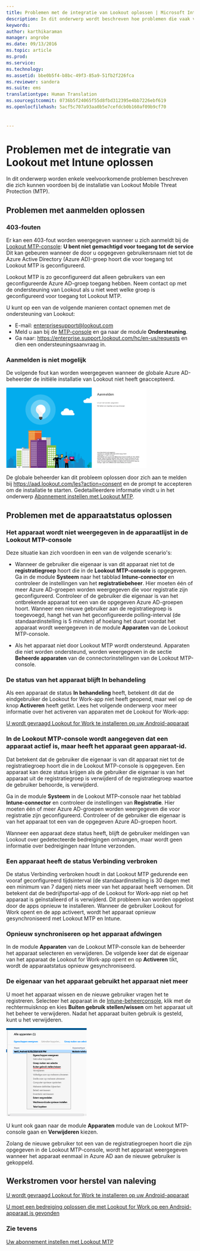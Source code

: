 ```yaml
---
title: Problemen met de integratie van Lookout oplossen | Microsoft Intune
description: In dit onderwerp wordt beschreven hoe problemen die vaak voorkomen bij de integratie van Lookout kunnen worden opgelost
keywords: 
author: karthikaraman
manager: angrobe
ms.date: 09/13/2016
ms.topic: article
ms.prod: 
ms.service: 
ms.technology: 
ms.assetid: bbe0b5f4-b8bc-49f3-85a9-51fb2f226fca
ms.reviewer: sandera
ms.suite: ems
translationtype: Human Translation
ms.sourcegitcommit: 0736b5f24065f55d8fbd312395e4bb7226ebf619
ms.openlocfilehash: 5acf5c707a93aa0b5e7cefdcb0b160af09b9cf70


---
```


# Problemen met de integratie van Lookout met Intune oplossen
In dit onderwerp worden enkele veelvoorkomende problemen beschreven die zich kunnen voordoen bij de installatie van Lookout Mobile Threat Protection (MTP).
## Problemen met aanmelden oplossen
### 403-fouten
Er kan een 403-fout worden weergegeven wanneer u zich aanmeldt bij de [Lookout MTP-console](https://aad.lookout.com):  **U bent niet gemachtigd voor toegang tot de service**  Dit kan gebeuren wanneer de door u opgegeven gebruikersnaam niet tot de Azure Active Directory (Azure AD)-groep hoort die voor toegang tot Lookout MTP is geconfigureerd.

Lookout MTP is zo geconfigureerd dat alleen gebruikers van een geconfigureerde Azure AD-groep toegang hebben. Neem contact op met de ondersteuning van Lookout als u niet weet welke groep is geconfigureerd voor toegang tot Lookout MTP.

U kunt op een van de volgende manieren contact opnemen met de ondersteuning van Lookout:

* E-mail: enterprisesupport@lookout.com
* Meld u aan bij de [MTP-console](http://aad.lookout.com) en ga naar de module **Ondersteuning**.
* Ga naar: https://enterprise.support.lookout.com/hc/en-us/requests en dien een ondersteuningsaanvraag in.

### Aanmelden is niet mogelijk
De volgende fout kan worden weergegeven wanneer de globale Azure AD-beheerder de initiële installatie van Lookout niet heeft geaccepteerd.

![schermopname van het aanmeldingsscherm van Lookout met een aanmeldingsfout](../media/mtp/lookout-mtp-consent-not-accepted-error.png)

De globale beheerder kan dit probleem oplossen door zich aan te melden bij https://aad.lookout.com/les?action=consent en de prompt te accepteren om de installatie te starten. Gedetailleerdere informatie vindt u in het onderwerp [Abonnement instellen met Lookout MTP](set-up-your-subscription-with-lookout-mtp.md).

## Problemen met de apparaatstatus oplossen

### Het apparaat wordt niet weergegeven in de apparaatlijst in de Lookout MTP-console

Deze situatie kan zich voordoen in een van de volgende scenario's:
* Wanneer de gebruiker die eigenaar is van dit apparaat niet tot de **registratiegroep** hoort die in de **Lookout MTP-console** is opgegeven.  Ga in de module **Systeem** naar het tabblad **Intune-connector** en controleer de instellingen van het **registratiebeheer**.  Hier moeten één of meer Azure AD-groepen worden weergegeven die voor registratie zijn geconfigureerd.  Controleer of de gebruiker die eigenaar is van het ontbrekende apparaat tot een van de opgegeven Azure AD-groepen hoort.  Wanneer een nieuwe gebruiker aan de registratiegroep is toegevoegd, hangt het van het geconfigureerde polling-interval (de standaardinstelling is 5 minuten) af hoelang het duurt voordat het apparaat wordt weergegeven in de module **Apparaten** van de Lookout MTP-console.

* Als het apparaat niet door Lookout MTP wordt ondersteund.  Apparaten die niet worden ondersteund, worden weergegeven in de sectie **Beheerde apparaten** van de connectorinstellingen van de Lookout MTP-console.

### De status van het apparaat blijft **In behandeling**

Als een apparaat de status **In behandeling** heeft, betekent dit dat de eindgebruiker de Lookout for Work-app niet heeft geopend, maar wel op de knop **Activeren** heeft getikt. Lees het volgende onderwerp voor meer informatie over het activeren van apparaten met de Lookout for Work-app:

[U wordt gevraagd Lookout for Work te installeren op uw Android-apparaat ](http://docs.microsoft.com/intune/enduser/you-are-prompted-to-install-lookout-for-work-android)

### In de Lookout MTP-console wordt aangegeven dat een apparaat actief is, maar heeft het apparaat geen apparaat-id.  
Dat betekent dat de gebruiker die eigenaar is van dit apparaat niet tot de registratiegroep hoort die in de Lookout MTP-console is opgegeven.   Een apparaat kan deze status krijgen als de gebruiker die eigenaar is van het apparaat uit de registratiegroep is verwijderd of de registratiegroep waartoe de gebruiker behoorde, is verwijderd.

Ga in de module **Systeem** in de Lookout MTP-console naar het tabblad **Intune-connector** en controleer de instellingen van **Registratie**.  Hier moeten één of meer Azure AD-groepen worden weergegeven die voor registratie zijn geconfigureerd.  Controleer of de gebruiker die eigenaar is van het apparaat tot een van de opgegeven Azure AD-groepen hoort.  

Wanneer een apparaat deze status heeft, blijft de gebruiker meldingen van Lookout over gedetecteerde bedreigingen ontvangen, maar wordt geen informatie over bedreigingen naar Intune verzonden.

### Een apparaat heeft de status Verbinding verbroken

De status Verbinding verbroken houdt in dat Lookout MTP gedurende een vooraf geconfigureerd tijdsinterval (de standaardinstelling is 30 dagen met een minimum van 7 dagen) niets meer van het apparaat heeft vernomen. Dit betekent dat de bedrijfsportal-app of de Lookout for Work-app niet op het apparaat is geïnstalleerd of is verwijderd. Dit probleem kan worden opgelost door de apps opnieuw te installeren. Wanneer de gebruiker Lookout for Work opent en de app activeert, wordt het apparaat opnieuw gesynchroniseerd met Lookout MTP en Intune.    

### Opnieuw synchroniseren op het apparaat afdwingen
In de module **Apparaten** van de Lookout MTP-console kan de beheerder het apparaat selecteren en verwijderen.   De volgende keer dat de eigenaar van het apparaat de Lookout for Work-app opent en op **Activeren** tikt, wordt de apparaatstatus opnieuw gesynchroniseerd.

### De eigenaar van het apparaat gebruikt het apparaat niet meer
U moet het apparaat wissen en de nieuwe gebruiker vragen het te registreren.  Selecteer het apparaat in de [Intune-beheerconsole](https://manage.microsoft.com), klik met de rechtermuisknop en kies **Buiten gebruik stellen/wissen** om het apparaat uit het beheer te verwijderen. Nadat het apparaat buiten gebruik is gesteld, kunt u het verwijderen.

![schermopname van de apparaatmodule in de Intune-beheerconsole met de optie Buiten gebruik stellen/wissen weergegeven](../media/mtp/mtp-retire-device-intune-console.png)

U kunt ook gaan naar de module **Apparaten** module van de Lookout MTP-console gaan en **Verwijderen** kiezen.  

Zolang de nieuwe gebruiker tot een van de registratiegroepen hoort die zijn opgegeven in de Lookout MTP-console, wordt het apparaat weergegeven wanneer het apparaat eenmaal in Azure AD aan de nieuwe gebruiker is gekoppeld.

## Werkstromen voor herstel van naleving
[U wordt gevraagd Lookout for Work te installeren op uw Android-apparaat]( http://docs.microsoft.com/intune/enduser/you-are-prompted-to-install-lookout-for-work-android)

[U moet een bedreiging oplossen die met Lookout for Work op een Android-apparaat is gevonden ](http://docs.microsoft.com/intune/enduser/you-need-to-resolve-a-threat-found-by-lookout-for-work-android)


### Zie tevens
[Uw abonnement instellen met Lookout MTP](https://docs.microsoft.com/en-us/intune/deploy-use/set-up-your-subscription-with-lookout-mtp)



<!--HONumber=Oct16_HO1-->


